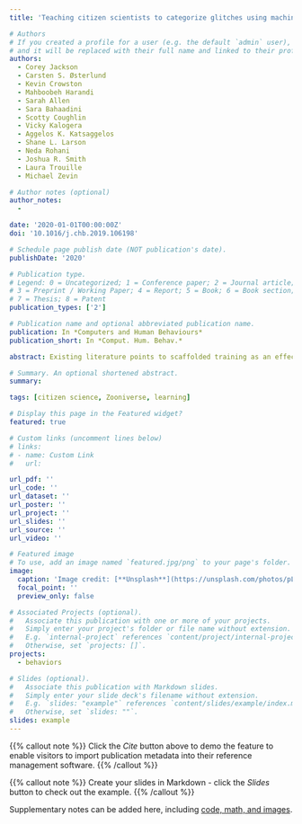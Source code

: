 ```yaml
---
title: 'Teaching citizen scientists to categorize glitches using machine learning guided training'

# Authors
# If you created a profile for a user (e.g. the default `admin` user), write the username (folder name) here
# and it will be replaced with their full name and linked to their profile.
authors:
  - Corey Jackson
  - Carsten S. Østerlund 
  - Kevin Crowston 
  - Mahboobeh Harandi 
  - Sarah Allen 
  - Sara Bahaadini 
  - Scotty Coughlin 
  - Vicky Kalogera 
  - Aggelos K. Katsaggelos 
  - Shane L. Larson 
  - Neda Rohani 
  - Joshua R. Smith
  - Laura Trouille 
  - Michael Zevin

# Author notes (optional)
author_notes:
  - 

date: '2020-01-01T00:00:00Z'
doi: '10.1016/j.chb.2019.106198'

# Schedule page publish date (NOT publication's date).
publishDate: '2020'

# Publication type.
# Legend: 0 = Uncategorized; 1 = Conference paper; 2 = Journal article;
# 3 = Preprint / Working Paper; 4 = Report; 5 = Book; 6 = Book section;
# 7 = Thesis; 8 = Patent
publication_types: ['2']

# Publication name and optional abbreviated publication name.
publication: In *Computers and Human Behaviours*
publication_short: In *Comput. Hum. Behav.*

abstract: Existing literature points to scaffolded training as an effective yet resource-intensive approach to help newcomers learn and stay motivated. Experts need to select relevant learning materials and continuously assess learners' progress. Peer production communities such as Wikipedia and Open Source Software Development projects face the additional problem of turning volunteers into productive participants as soon as possible. To address these challenges, we designed and tested a training regime combining scaffolded instruction and machine learning to select learning materials and gradually introduces new materials to individuals as their competences improve. We evaluated the training regime on 386 participants that contribute to Gravity Spy, an online citizen science project where people are asked to categorize glitches to assist scientists in the search for gravitational waves. Volunteers were assigned to one of two conditions; (1) a machine learning guided training (MLGT) system that continuously assesses volunteers skill level and adjusts the learning materials or (2) an unscaffolded training program where all learning materials were administered at once. Our analysis revealed that volunteers in the MLGT condition were more accurate on the categorization task (an average accuracy of 90% vs. 54%), executed more tasks (an average of 228 vs. 121 tasks), and were retained for a longer period (an average of 2.5 vs. 2 sessions) than volunteers in the unscaffolded training. The results suggest that MLGT is an effective pedagogical approach for training volunteers in categorization tasks and increases volunteers’ motivation.

# Summary. An optional shortened abstract.
summary: 

tags: [citizen science, Zooniverse, learning]

# Display this page in the Featured widget?
featured: true

# Custom links (uncomment lines below)
# links:
# - name: Custom Link
#   url: 

url_pdf: ''
url_code: ''
url_dataset: ''
url_poster: ''
url_project: ''
url_slides: ''
url_source: ''
url_video: ''

# Featured image
# To use, add an image named `featured.jpg/png` to your page's folder.
image:
  caption: 'Image credit: [**Unsplash**](https://unsplash.com/photos/pLCdAaMFLTE)'
  focal_point: ''
  preview_only: false

# Associated Projects (optional).
#   Associate this publication with one or more of your projects.
#   Simply enter your project's folder or file name without extension.
#   E.g. `internal-project` references `content/project/internal-project/index.md`.
#   Otherwise, set `projects: []`.
projects:
  - behaviors

# Slides (optional).
#   Associate this publication with Markdown slides.
#   Simply enter your slide deck's filename without extension.
#   E.g. `slides: "example"` references `content/slides/example/index.md`.
#   Otherwise, set `slides: ""`.
slides: example
---
```


{{% callout note %}}
Click the _Cite_ button above to demo the feature to enable visitors to import publication metadata into their reference management software.
{{% /callout %}}

{{% callout note %}}
Create your slides in Markdown - click the _Slides_ button to check out the example.
{{% /callout %}}

Supplementary notes can be added here, including [code, math, and images](https://wowchemy.com/docs/writing-markdown-latex/).
